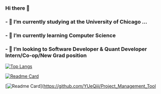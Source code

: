 
### Hi there 👋
### - 🔭 I’m currently studying at the University of Chicago ...
### - 🌱 I’m currently learning Computer Science
### - 👯 I’m looking to Software Developer & Quant Developer Intern/Co-op/New Grad position

[![Top Langs](https://github-readme-stats.vercel.app/api/top-langs/?username=YUeQiii)](https://github.com/anuraghazra/github-readme-stats)

[![Readme Card](https://github-readme-stats.vercel.app/api/pin/?username=YUeQiii&repo=Annotator)](https://github.com/YUeQiii/Annotator)

[![Readme Card](https://github-readme-stats.vercel.app/api/pin/?username=YUeQiii&repo=Project_Management_Tool)](https://github.com/YUeQiii/Project_Management_Tool


<!--
**YUeQiii/YUeQiii** is a ✨ _special_ ✨ repository because its `README.md` (this file) appears on your GitHub profile.

Here are some ideas to get you started:

- 🔭 I’m currently working on ...
- 🌱 I’m currently learning ...
- 👯 I’m looking to collaborate on ...
- 🤔 I’m looking for help with ...
- 💬 Ask me about ...
- 📫 How to reach me: ...
- 😄 Pronouns: ...
- ⚡ Fun fact: ...
-->
